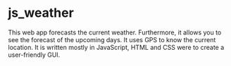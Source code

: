 # js_weather

This web app forecasts the current weather. 
Furthermore, it allows you to see the forecast of the upcoming days. 
It uses GPS to know the current location. 
It is written mostly in JavaScript, HTML and CSS were to create a user-friendly GUI.

